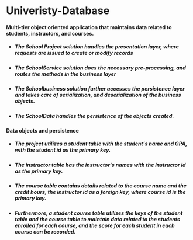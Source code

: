 # Univeristy-Database

#### Multi-tier object oriented application that maintains data related to students, instructors, and courses. 
* ##### The School Project solution handles the presentation layer, where requests are issued to create or modify records
* ##### The SchoolService solution does the necessary pre-processing, and routes the methods in the business layer
* ##### The Schoolbusiness solution further accesses the persistence layer and takes care of serialization, and deserialization of the business objects. 
* ##### The SchoolData handles the persistence of the objects created.

#### Data objects and persistence
* ##### The project utilizes a student table with the student's name and GPA, with the student id as the primary key. 
* ##### The instructor table has the instructor's names with the instructor id as the primary key. 
* ##### The course table contains details related to the course name and the credit hours, the instructor id as a foreign key, where course id is the primary key. 
* ##### Furthermore, a student course table utilizes the keys of the student table and the course table to maintain data related to the students enrolled for each course, and the score for each student in each course can be recorded.
